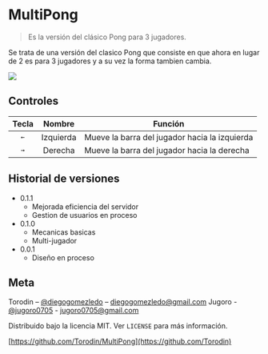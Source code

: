 # MultiPong
> Es la versión del clásico Pong para 3 jugadores.

Se trata de una versión del clasico Pong que consiste en que ahora en lugar de 2 es para 3 jugadores y a su vez la forma tambien cambia.

![](../header.png)

## Controles

| Tecla | Nombre | Función|
|:----:|:---:|---|
| <kbd>←</kbd> | Izquierda | Mueve la barra del jugador hacia la izquierda |
| <kbd>→</kbd> | Derecha | Mueve la barra del jugador hacia la derecha |

## Historial de versiones
* 0.1.1
    * Mejorada eficiencia del servidor
    * Gestion de usuarios en proceso
* 0.1.0
    * Mecanicas basicas
    * Multi-jugador
* 0.0.1
    * Diseño en proceso

## Meta

Torodin – [@diegogomezledo](https://twitter.com/diegogomezledo) – diegogomezledo@gmail.com
Jugoro - [@jugoro0705](https://twitter.com/jugoro0705) - jugoro0705@gmail.com

Distribuido bajo la licencia MIT. Ver ``LICENSE`` para más información.

[https://github.com/Torodin/MultiPong](https://github.com/Torodin)
